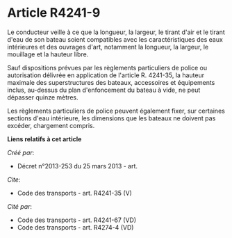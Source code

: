 # Article R4241-9

Le conducteur veille à ce que la longueur, la largeur, le tirant d'air et le tirant d'eau de son bateau soient compatibles
avec les caractéristiques des eaux intérieures et des ouvrages d'art, notamment la longueur, la largeur, le mouillage et la
hauteur libre. 

Sauf dispositions prévues par les règlements particuliers de police ou autorisation délivrée en application de l'article R.
4241-35, la hauteur maximale des superstructures des bateaux, accessoires et équipements inclus, au-dessus du plan
d'enfoncement du bateau à vide, ne peut dépasser quinze mètres. 

Les règlements particuliers de police peuvent également fixer, sur certaines sections d'eau intérieure, les dimensions que
les bateaux ne doivent pas excéder, chargement compris.

**Liens relatifs à cet article**

_Créé par_:

  - Décret n°2013-253 du 25 mars 2013 - art.

_Cite_:

  - Code des transports - art. R4241-35 (V)

_Cité par_:

  - Code des transports - art. R4241-67 (VD)
  - Code des transports - art. R4274-4 (VD)
